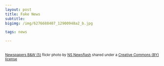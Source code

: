 ```yaml
---
layout: post
title: Fake News
subtitle:
bigimg: /img/6276688407_12900948a2_b.jpg

tags: news

---
```









<a title="Newspapers B&W (5)"  src="https://farm7.static.flickr.com/6033/6277209256_934f20da10.jpg" /></a><br /><small><a title="Newspapers B&W (5)" href="https://flickr.com/photos/62693815@N03/6277209256">Newspapers B&W (5)</a> flickr photo by <a href="https://flickr.com/people/62693815@N03">NS Newsflash</a> shared under a <a href="https://creativecommons.org/licenses/by/2.0/">Creative Commons (BY) license</a> </small>
